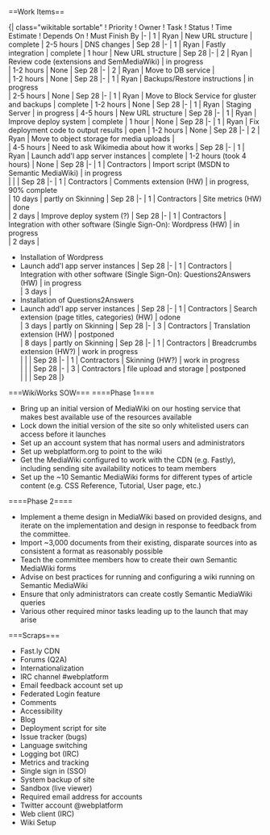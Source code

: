 ==Work Items==

{| class="wikitable sortable"
! Priority
! Owner
! Task
! Status
! Time Estimate
! Depends On
! Must Finish By
|-
| 1
| Ryan
| New URL structure
| complete
| 2-5 hours
| DNS changes
| Sep 28
|-
| 1
| Ryan
| Fastly integration
| complete
| 1 hour
| New URL structure
| Sep 28
|-
| 2
| Ryan
| Review code (extensions and SemMediaWiki)
|  in progress                                      
| 1-2 hours
| None
| Sep 28
|-
| 2
| Ryan
| Move to DB service
|                                        
| 1-2 hours
| None
| Sep 28
|-
| 1
| Ryan
| Backups/Restore instructions
| in progress                                
| 2-5 hours
| None
| Sep 28
|-
| 1
| Ryan
| Move to Block Service for gluster and backups
| complete
| 1-2 hours
| None
| Sep 28
|-
| 1
| Ryan
| Staging Server
| in progress
| 4-5 hours
| New URL structure
| Sep 28
|-
| 1
| Ryan
| Improve deploy system
| complete
| 1 hour
| None
| Sep 28
|-
| 1
| Ryan
| Fix deployment code to output results
| open
| 1-2 hours
| None
| Sep 28
|-
| 2
| Ryan
| Move to object storage for media uploads
|                                        
| 4-5 hours
| Need to ask Wikimedia about how it works
| Sep 28
|-
| 1
| Ryan
| Launch add'l app server instances
| complete
| 1-2 hours (took 4 hours)
| None
| Sep 28
|-
| 1
| Contractors
| Import script (MSDN to Semantic MediaWiki)
| in progress                                       
| 
| 
| Sep 28
|-
| 1
| Contractors
| Comments extension (HW)
| in progress, 90% complete                                       
| 10 days
| partly on Skinning
| Sep 28
|-
| 1
| Contractors
| Site metrics (HW)
| done                                       
| 2 days
| Improve deploy system (?)
| Sep 28
|-
| 1
| Contractors
| Integration with other software (Single Sign-On): Wordpress (HW)
| in progress                                     
| 2 days
| 
* Installation of Wordpress
* Launch add'l app server instances 
| Sep 28
|-
| 1
| Contractors
| Integration with other software (Single Sign-On): Questions2Answers (HW)
| in progress                                   
| 3 days
| 
* Installation of Questions2Answers
* Launch add'l app server instances 
| Sep 28
|-
| 1
| Contractors
| Search extension (page titles, categories) (HW)
| odone                                       
| 3 days
| partly on Skinning
| Sep 28
|-
| 3
| Contractors
| Translation extension (HW)
| postponed                                       
| 8 days
| partly on Skinning
| Sep 28
|-
| 1
| Contractors
| Breadcrumbs extension (HW?)
| work in progress                                       
| 
| 
| Sep 28
|-
| 1
| Contractors
| Skinning (HW?)
| work in progress                                       
| 
| 
| Sep 28
|-
| 3
| Contractors
| file upload and storage
| postponed                                   
| 
| 
| Sep 28
|}




===WikiWorks SOW===
====Phase 1====
* Bring up an initial version of MediaWiki on our hosting service that makes best available use of the resources available
* Lock down the initial version of the site so only whitelisted users can access before it launches
* Set up an account system that has normal users and administrators
* Set up webplatform.org to point to the wiki
* Get the MediaWiki configured to work with the CDN (e.g. Fastly), including sending site availability notices to team members
* Set up the ~10 Semantic MediaWiki forms for different types of article content (e.g. CSS Reference, Tutorial, User page, etc.)

====Phase 2====
* Implement a theme design in MediaWiki based on provided designs, and iterate on the implementation and design in response to feedback from the committee.
* Import ~3,000 documents from their existing, disparate sources into as consistent a format as reasonably possible
* Teach the committee members how to create their own Semantic MediaWiki forms
* Advise on best practices for running and configuring a wiki running on Semantic MediaWiki
* Ensure that only administrators can create costly Semantic MediaWiki queries
* Various other required minor tasks leading up to the launch that may arise

===Scraps===
* Fast.ly CDN
* Forums (Q2A)
* Internationalization
* IRC channel #webplatform
* Email feedback account set up
* Federated Login feature
* Comments
* Accessibility
* Blog
* Deployment script for site
* Issue tracker (bugs)
* Language switching
* Logging bot (IRC)
* Metrics and tracking
* Single sign in (SSO)
* System backup of site
* Sandbox (live viewer)
* Required email address for accounts
* Twitter account @webplatform
* Web client (IRC)
* Wiki Setup